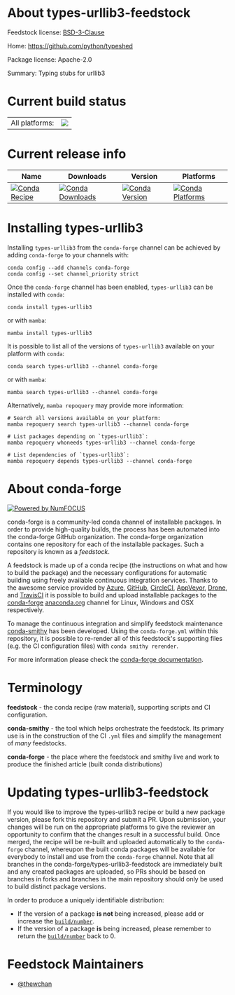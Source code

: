 About types-urllib3-feedstock
=============================

Feedstock license: [BSD-3-Clause](https://github.com/conda-forge/types-urllib3-feedstock/blob/main/LICENSE.txt)

Home: https://github.com/python/typeshed

Package license: Apache-2.0

Summary: Typing stubs for urllib3

Current build status
====================


<table><tr><td>All platforms:</td>
    <td>
      <a href="https://dev.azure.com/conda-forge/feedstock-builds/_build/latest?definitionId=15467&branchName=main">
        <img src="https://dev.azure.com/conda-forge/feedstock-builds/_apis/build/status/types-urllib3-feedstock?branchName=main">
      </a>
    </td>
  </tr>
</table>

Current release info
====================

| Name | Downloads | Version | Platforms |
| --- | --- | --- | --- |
| [![Conda Recipe](https://img.shields.io/badge/recipe-types--urllib3-green.svg)](https://anaconda.org/conda-forge/types-urllib3) | [![Conda Downloads](https://img.shields.io/conda/dn/conda-forge/types-urllib3.svg)](https://anaconda.org/conda-forge/types-urllib3) | [![Conda Version](https://img.shields.io/conda/vn/conda-forge/types-urllib3.svg)](https://anaconda.org/conda-forge/types-urllib3) | [![Conda Platforms](https://img.shields.io/conda/pn/conda-forge/types-urllib3.svg)](https://anaconda.org/conda-forge/types-urllib3) |

Installing types-urllib3
========================

Installing `types-urllib3` from the `conda-forge` channel can be achieved by adding `conda-forge` to your channels with:

```
conda config --add channels conda-forge
conda config --set channel_priority strict
```

Once the `conda-forge` channel has been enabled, `types-urllib3` can be installed with `conda`:

```
conda install types-urllib3
```

or with `mamba`:

```
mamba install types-urllib3
```

It is possible to list all of the versions of `types-urllib3` available on your platform with `conda`:

```
conda search types-urllib3 --channel conda-forge
```

or with `mamba`:

```
mamba search types-urllib3 --channel conda-forge
```

Alternatively, `mamba repoquery` may provide more information:

```
# Search all versions available on your platform:
mamba repoquery search types-urllib3 --channel conda-forge

# List packages depending on `types-urllib3`:
mamba repoquery whoneeds types-urllib3 --channel conda-forge

# List dependencies of `types-urllib3`:
mamba repoquery depends types-urllib3 --channel conda-forge
```


About conda-forge
=================

[![Powered by
NumFOCUS](https://img.shields.io/badge/powered%20by-NumFOCUS-orange.svg?style=flat&colorA=E1523D&colorB=007D8A)](https://numfocus.org)

conda-forge is a community-led conda channel of installable packages.
In order to provide high-quality builds, the process has been automated into the
conda-forge GitHub organization. The conda-forge organization contains one repository
for each of the installable packages. Such a repository is known as a *feedstock*.

A feedstock is made up of a conda recipe (the instructions on what and how to build
the package) and the necessary configurations for automatic building using freely
available continuous integration services. Thanks to the awesome service provided by
[Azure](https://azure.microsoft.com/en-us/services/devops/), [GitHub](https://github.com/),
[CircleCI](https://circleci.com/), [AppVeyor](https://www.appveyor.com/),
[Drone](https://cloud.drone.io/welcome), and [TravisCI](https://travis-ci.com/)
it is possible to build and upload installable packages to the
[conda-forge](https://anaconda.org/conda-forge) [anaconda.org](https://anaconda.org/)
channel for Linux, Windows and OSX respectively.

To manage the continuous integration and simplify feedstock maintenance
[conda-smithy](https://github.com/conda-forge/conda-smithy) has been developed.
Using the ``conda-forge.yml`` within this repository, it is possible to re-render all of
this feedstock's supporting files (e.g. the CI configuration files) with ``conda smithy rerender``.

For more information please check the [conda-forge documentation](https://conda-forge.org/docs/).

Terminology
===========

**feedstock** - the conda recipe (raw material), supporting scripts and CI configuration.

**conda-smithy** - the tool which helps orchestrate the feedstock.
                   Its primary use is in the construction of the CI ``.yml`` files
                   and simplify the management of *many* feedstocks.

**conda-forge** - the place where the feedstock and smithy live and work to
                  produce the finished article (built conda distributions)


Updating types-urllib3-feedstock
================================

If you would like to improve the types-urllib3 recipe or build a new
package version, please fork this repository and submit a PR. Upon submission,
your changes will be run on the appropriate platforms to give the reviewer an
opportunity to confirm that the changes result in a successful build. Once
merged, the recipe will be re-built and uploaded automatically to the
`conda-forge` channel, whereupon the built conda packages will be available for
everybody to install and use from the `conda-forge` channel.
Note that all branches in the conda-forge/types-urllib3-feedstock are
immediately built and any created packages are uploaded, so PRs should be based
on branches in forks and branches in the main repository should only be used to
build distinct package versions.

In order to produce a uniquely identifiable distribution:
 * If the version of a package **is not** being increased, please add or increase
   the [``build/number``](https://docs.conda.io/projects/conda-build/en/latest/resources/define-metadata.html#build-number-and-string).
 * If the version of a package **is** being increased, please remember to return
   the [``build/number``](https://docs.conda.io/projects/conda-build/en/latest/resources/define-metadata.html#build-number-and-string)
   back to 0.

Feedstock Maintainers
=====================

* [@thewchan](https://github.com/thewchan/)

